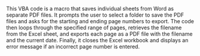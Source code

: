 This VBA code is a macro that saves individual sheets from Word as separate PDF files. It prompts the user to select a folder to save the PDF files and asks for the starting and ending page numbers to export. The code then loops through the specified range of pages, retrieves the filename from the Excel sheet, and exports each page as a PDF file with the filename and the current date. Finally, it closes the Excel workbook and displays an error message if an incorrect page number is entered.
